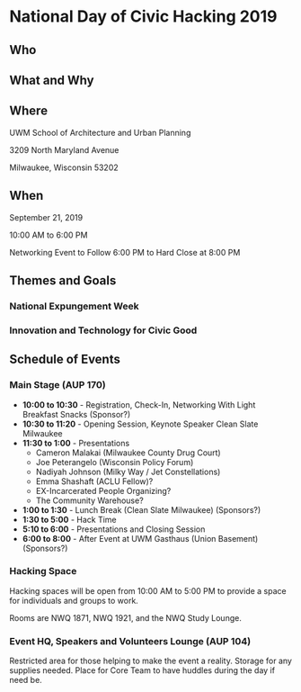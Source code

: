 # National Day of Civic Hacking 2019

## Who

## What and Why

## Where
UWM School of Architecture and Urban Planning

3209 North Maryland Avenue

Milwaukee, Wisconsin 53202

## When
September 21, 2019

10:00 AM to 6:00 PM

Networking Event to Follow 6:00 PM to Hard Close at 8:00 PM

## Themes and Goals

### National Expungement Week

### Innovation and Technology for Civic Good

## Schedule of Events

### Main Stage (AUP 170)

* **10:00 to 10:30** - Registration, Check-In, Networking With Light Breakfast Snacks (Sponsor?)
* **10:30 to 11:20** - Opening Session, Keynote Speaker Clean Slate Milwaukee
* **11:30 to 1:00** - Presentations
    - Cameron Malakai (Milwaukee County Drug Court)
    - Joe Peterangelo (Wisconsin Policy Forum)
    - Nadiyah Johnson (Milky Way / Jet Constellations)
    - Emma Shashaft (ACLU Fellow)?
    - EX-Incarcerated People Organizing?
    - The Community Warehouse?
* **1:00 to 1:30** - Lunch Break (Clean Slate Milwaukee) (Sponsors?)
* **1:30 to 5:00** - Hack Time
* **5:10 to 6:00** - Presentations and Closing Session
* **6:00 to 8:00** - After Event at UWM Gasthaus (Union Basement) (Sponsors?)

### Hacking Space
Hacking spaces will be open from 10:00 AM to 5:00 PM to provide a space for individuals and groups to work.

Rooms are NWQ 1871, NWQ 1921, and the NWQ Study Lounge.

### Event HQ, Speakers and Volunteers Lounge (AUP 104)

Restricted area for those helping to make the event a reality. Storage for any supplies needed. Place for Core Team to have huddles during the day if need be.
